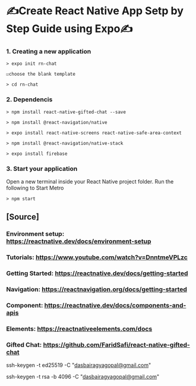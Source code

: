 # ✍️Create React Native App Setp by Step Guide using Expo✍️

### 1. Creating a new application
```
> expo init rn-chat

☑️choose the blank template

> cd rn-chat

````
### 2. Dependencis

````
> npm install react-native-gifted-chat --save

> npm install @react-navigation/native

> expo install react-native-screens react-native-safe-area-context

> npm install @react-navigation/native-stack

> expo install firebase

````

### 3. Start your application

 Open a new terminal inside your React Native project folder. Run the following to Start Metro

````
> npm start
````

## [Source]

### Environment setup: https://reactnative.dev/docs/environment-setup

### Tutorials: https://www.youtube.com/watch?v=DnntmeVPLzc

### Getting Started: https://reactnative.dev/docs/getting-started

### Navigation: https://reactnavigation.org/docs/getting-started

### Component: https://reactnative.dev/docs/components-and-apis

### Elements: https://reactnativeelements.com/docs

### Gifted Chat: https://github.com/FaridSafi/react-native-gifted-chat

ssh-keygen -t ed25519 -C "dasbairagyagopal@gmail.com"

ssh-keygen -t rsa -b 4096 -C "dasbairagyagopal@gmail.com"
